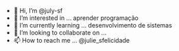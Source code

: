 - 👋 Hi, I’m @july-sf
- 👀 I’m interested in ... aprender programação
- 🌱 I’m currently learning ... desenvolvimento de sistemas
- 💞️ I’m looking to collaborate on ...
- 📫 How to reach me ... @julie_sfelicidade

<!---
july-sf/july-sf is a ✨ special ✨ repository because its `README.md` (this file) appears on your GitHub profile.
You can click the Preview link to take a look at your changes.
--->
